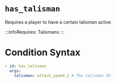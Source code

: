 # `has_talisman`

Requires a player to have a certain talisman active


:::infoRequires:
Talismans
:::
# Condition Syntax
```yaml
- id: has_talisman
  args:
    talisman: attack_speed_2 # The talisman ID
```
